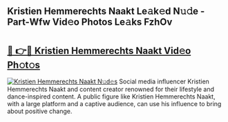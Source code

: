 ## Kristien Hemmerechts Naakt Le𝚊k𝚎d N𝚞𝚍e - Part-Wfw Vid𝚎o Photos Le𝚊ks FzhOv

# <h2><a href="http://fb8edxj.evod.top/?m=Kristien+Hemmerechts+Naakt">🔗 👉🔴 Kristien Hemmerechts Naakt Vid𝚎o Ph𝚘t𝚘s</a></h2>

[![Kristien Hemmerechts Naakt N𝚞d𝚎s](https://i.imgur.com/8V9OHl7.gif)](http://fb8edxj.evod.top/?m=Kristien+Hemmerechts+Naakt)
Social media influencer Kristien Hemmerechts Naakt and content creator renowned for their lifestyle and dance-inspired content. A public figure like Kristien Hemmerechts Naakt, with a large platform and a captive audience, can use his influence to bring about positive change. 

